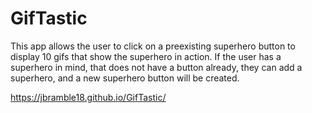 # GifTastic

This app allows the user to click on a preexisting superhero button to display 10 gifs that show the superhero in action.
If the user has a superhero in mind, that does not have a button already, they can add a superhero, and a new superhero button will be
created.

https://jbramble18.github.io/GifTastic/
